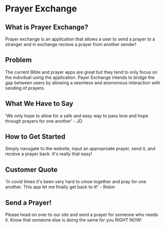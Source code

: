 # Prayer Exchange #

## What is Prayer Exchange? ##
  Prayer exchange is an application that allows a user to send a prayer to a stranger and in exchange recieve a prayer from another sender!

## Problem ##
  The current Bible and prayer apps are great but they tend to only focus on the indivdual using the application. Payer Exchange intends to bridge the gap between users by allowing a seemless and anonomous interaction with sending of prayers.

## What We Have to Say ##
  'We only hope to allow for a safe and easy way to pass love and hope through prayers for one another' - JD

## How to Get Started ##
  Simply navugate to the website, input an approproate prayer, send it, and recieve a prayer back. It's really that easy!

## Customer Quote ##
  'In covid times it's been very hard to cmoe together and pray for one another. This app let me finally get back to it!' - Robin

## Send a Prayer! ##
  Please head on over to our site and send a prayer for someone who needs it. Know that someone else is doing the same for you RIGHT NOW!
